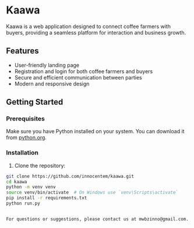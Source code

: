 # Kaawa

Kaawa is a web application designed to connect coffee farmers with buyers, providing a seamless platform for interaction and business growth.

## Features

- User-friendly landing page
- Registration and login for both coffee farmers and buyers
- Secure and efficient communication between parties
- Modern and responsive design


## Getting Started

### Prerequisites

Make sure you have Python installed on your system. You can download it from [python.org](https://www.python.org/).

### Installation

1. Clone the repository:

```bash
git clone https://github.com/innocentem/kaawa.git
cd kaawa
python -m venv venv
source venv/bin/activate  # On Windows use `venv\Scripts\activate`
pip install -r requirements.txt
python run.py


For questions or suggestions, please contact us at mwbzinno@gmail.com.




